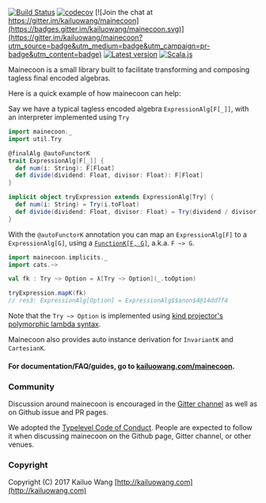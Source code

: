 [![Build Status](https://travis-ci.org/kailuowang/mainecoon.svg?branch=master)](https://travis-ci.org/kailuowang/mainecoon)
[![codecov](https://codecov.io/gh/kailuowang/mainecoon/branch/master/graph/badge.svg)](https://codecov.io/gh/kailuowang/mainecoon)
[![Join the chat at https://gitter.im/kailuowang/mainecoon](https://badges.gitter.im/kailuowang/mainecoon.svg)](https://gitter.im/kailuowang/mainecoon?utm_source=badge&utm_medium=badge&utm_campaign=pr-badge&utm_content=badge)
[![Latest version](https://index.scala-lang.org/kailuowang/mainecoon/mainecoon-core/latest.svg?color=orange)](https://index.scala-lang.org/kailuowang/mainecoon/mainecoon-core)
[![Scala.js](http://scala-js.org/assets/badges/scalajs-0.6.15.svg)](http://scala-js.org)

Mainecoon is a small library built to facilitate transforming and composing tagless final encoded algebras.

Here is a quick example of how mainecoon can help:

Say we have a typical tagless encoded algebra `ExpressionAlg[F[_]]`, with an interpreter implemented using `Try`

```scala
import mainecoon._
import util.Try

@finalAlg @autoFunctorK
trait ExpressionAlg[F[_]] {
  def num(i: String): F[Float]
  def divide(dividend: Float, divisor: Float): F[Float]
}

implicit object tryExpression extends ExpressionAlg[Try] {
  def num(i: String) = Try(i.toFloat)
  def divide(dividend: Float, divisor: Float) = Try(dividend / divisor)
}
```
With the `@autoFunctorK` annotation you can map
 an `ExpressionAlg[F]` to a `ExpressionAlg[G]`, using a [`FunctionK[F, G]`](http://typelevel.org/cats/datatypes/functionk.html), a.k.a. `F ~> G`.
```scala
import mainecoon.implicits._
import cats.~>

val fk : Try ~> Option = λ[Try ~> Option](_.toOption)

tryExpression.mapK(fk)
// res3: ExpressionAlg[Option] = ExpressionAlg$$anon$4@14dd7f4
```
Note that the `Try ~> Option` is implemented using [kind projector's polymorphic lambda syntax](https://github.com/non/kind-projector#polymorphic-lambda-values). 

Mainecoon also provides auto instance derivation for `InvariantK` and `CartesianK`.

#### For documentation/FAQ/guides, go to [kailuowang.com/mainecoon](http://kailuowang.com/mainecoon).

### Community

Discussion around mainecoon is encouraged in the
[Gitter channel](https://gitter.im/kailuowang/mainecoon) as well as on Github issue and PR pages.

We adopted the
[Typelevel Code of Conduct](http://typelevel.org/conduct.html). People are expected to follow it when
discussing mainecoon on the Github page, Gitter channel, or other venues.

### Copyright

Copyright (C) 2017 Kailuo Wang [http://kailuowang.com](http://kailuowang.com)

